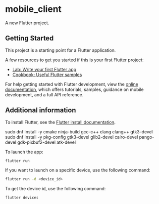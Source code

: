 # mobile_client

A new Flutter project.

## Getting Started

This project is a starting point for a Flutter application.

A few resources to get you started if this is your first Flutter project:

- [Lab: Write your first Flutter app](https://docs.flutter.dev/get-started/codelab)
- [Cookbook: Useful Flutter samples](https://docs.flutter.dev/cookbook)

For help getting started with Flutter development, view the
[online documentation](https://docs.flutter.dev/), which offers tutorials,
samples, guidance on mobile development, and a full API reference.

## Additional information

To install Flutter, see the
[Flutter install documentation](https://docs.flutter.dev/get-started/install).

sudo dnf install -y cmake ninja-build gcc-c++ clang clang++ gtk3-devel
sudo dnf install -y pkg-config gtk3-devel glib2-devel cairo-devel pango-devel gdk-pixbuf2-devel atk-devel

To launch the app:

```bash
flutter run
```

If you want to launch on a specific device, use the following command:

```bash
flutter run -d <device_id>
```

To get the device id, use the following command:

```bash
flutter devices